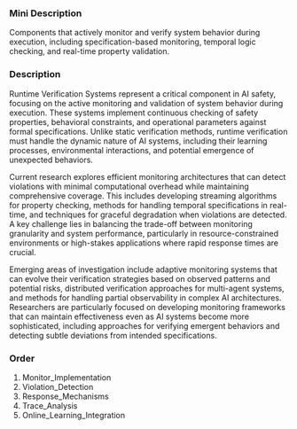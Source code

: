 ### Mini Description

Components that actively monitor and verify system behavior during execution, including specification-based monitoring, temporal logic checking, and real-time property validation.

### Description

Runtime Verification Systems represent a critical component in AI safety, focusing on the active monitoring and validation of system behavior during execution. These systems implement continuous checking of safety properties, behavioral constraints, and operational parameters against formal specifications. Unlike static verification methods, runtime verification must handle the dynamic nature of AI systems, including their learning processes, environmental interactions, and potential emergence of unexpected behaviors.

Current research explores efficient monitoring architectures that can detect violations with minimal computational overhead while maintaining comprehensive coverage. This includes developing streaming algorithms for property checking, methods for handling temporal specifications in real-time, and techniques for graceful degradation when violations are detected. A key challenge lies in balancing the trade-off between monitoring granularity and system performance, particularly in resource-constrained environments or high-stakes applications where rapid response times are crucial.

Emerging areas of investigation include adaptive monitoring systems that can evolve their verification strategies based on observed patterns and potential risks, distributed verification approaches for multi-agent systems, and methods for handling partial observability in complex AI architectures. Researchers are particularly focused on developing monitoring frameworks that can maintain effectiveness even as AI systems become more sophisticated, including approaches for verifying emergent behaviors and detecting subtle deviations from intended specifications.

### Order

1. Monitor_Implementation
2. Violation_Detection
3. Response_Mechanisms
4. Trace_Analysis
5. Online_Learning_Integration
